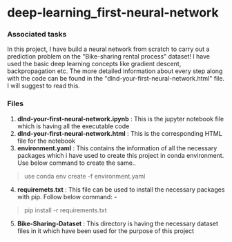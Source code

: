 # deep-learning_first-neural-network

### Associated tasks

In this project, I have build a neural network from scratch to carry out a prediction problem on the "Bike-sharing rental process" dataset! I have used the basic deep learning concepts like gradient descent, backpropagation etc. The more detailed information about every step along with the code can be found in the "dlnd-your-first-neural-network.html" file. I will suggest to read this.

### Files

1. **dlnd-your-first-neural-network.ipynb** : This is the jupyter notebook file which is having all the executable code
2. **dlnd-your-first-neural-network.html** : This is the corresponding HTML file for the notebook
3. **environment.yaml** : This contains the information of all the necessary packages which i have used to create this project in conda environment. Use below command to create the same..
> use conda env create -f environment.yaml

4. **requiremets.txt** : This file can be used to install the necessary packages with pip. Follow below command: - 
> pip install -r requirements.txt

5. **Bike-Sharing-Dataset** : This directory is having the necessary dataset files in it which have been used for the purpose of this project

